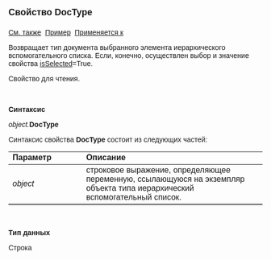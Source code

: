 <html>
<head>
<title>Иерархический вспомогательный список\DocType</title>
</head>

<body>

<p><font size="4" face="Arial"><strong>Свойство DocType<br>
<br>
</strong></font><font face="Arial">
<a href="../AsTreeModalBrowser.html">См. также</a>&nbsp; <u>Пример</u>&nbsp; <a href="../AsTreeModalBrowser.html">
Применяется к</a></font></p>

<p><font face="Arial">Возвращает тип документа выбранного элемента 
иерархического вспомогательного списка. Если, конечно, осуществлен выбор и 
значение свойства <a href="isSelected.html">isSelected</a>=True.</font></p>

<p><font face="Arial">Свойство для чтения. </font></p>

<p class="label">&nbsp;</p>

<p class="label"><font face="Arial"><b>Синтаксис</b></font></p>

<p><font face="Arial"><em>object.</em><strong>DocType</strong></font></p>

<p><font face="Arial">Синтаксис свойства <strong>DocType</strong>
состоит из следующих частей:</font></p>

<table border="1" cellPadding="5" cols="2" frame="below" rules="rows">
<TBODY>
  <tr vAlign="top">
    <td class="label" width="29%"><font face="Arial"><b>Параметр</b></font></td>
    <td class="label" width="71%"><font face="Arial"><strong>Описание</strong></font></td>
  </tr>
  <tr>
    <td width="29%"><em><font face="Arial">object</font></em></td>
    <td width="71%"><font face="Arial">строковое выражение, 
	определяющее переменную, ссылающуюся на экземпляр объекта типа иерархический 
	вспомогательный список.</font></td>
  </tr>
</TBODY>
</table>

<p class="label">&nbsp;</p>

<p class="label"><font face="Arial"><b>Тип данных</b></font></p>

<p><font face="Arial">Строка</font></p>
</body>
</html>

